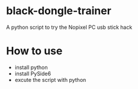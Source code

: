 # black-dongle-trainer
A python script to try the Nopixel PC usb stick hack

# How to use
* install python
* install PySide6
* excute the script with python
